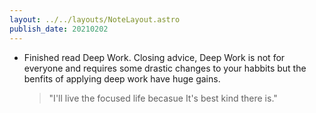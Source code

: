 ```yaml
---
layout: ../../layouts/NoteLayout.astro
publish_date: 20210202
---
```


- Finished read Deep Work. Closing advice, Deep Work is not for everyone and requires some drastic changes to your habbits but the benfits of applying deep work have huge gains.
  > "I'll live the focused life becasue It's best kind there is."
